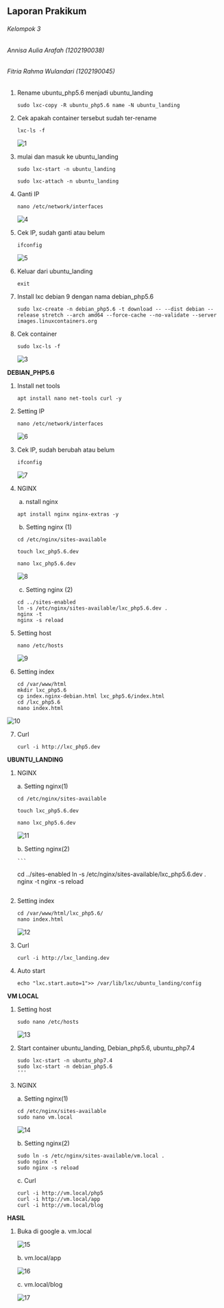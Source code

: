 ## Laporan Prakikum

###### Kelompok 3 

###### Annisa Aulia Arafah		 (1202190038)

###### Fitria Rahma Wulandari  (1202190045)



1. Rename ubuntu_php5.6 menjadi ubuntu_landing

   ```
   sudo lxc-copy -R ubuntu_php5.6 name -N ubuntu_landing
   ```

2. Cek apakah container tersebut sudah ter-rename

   ```
   lxc-ls -f
   ```
   ![1](https://user-images.githubusercontent.com/92453574/138603435-4e467f41-3a8c-454d-9ca9-60b6c296e7b4.PNG)

3. mulai dan masuk ke ubuntu_landing

   ```
   sudo lxc-start -n ubuntu_landing
   
   sudo lxc-attach -n ubuntu_landing
   ```

4. Ganti IP

   ```
   nano /etc/network/interfaces
   ``` 
   ![4](https://user-images.githubusercontent.com/92453574/138603479-83b9907c-9a57-4d66-99a6-c17745c5daac.PNG)
   

5. Cek IP, sudah ganti atau belum

   ```
   ifconfig
   ```
   ![5](https://user-images.githubusercontent.com/92453574/138603480-00fa71a4-9f3b-4535-891b-12cc5cf2cfce.PNG)

6. Keluar dari ubuntu_landing

   ```
   exit
   ```

7. Install lxc debian 9 dengan nama debian_php5.6

   ```
   sudo lxc-create -n debian_php5.6 -t download -- --dist debian --release stretch --arch amd64 --force-cache --no-validate --server images.linuxcontainers.org
   ```

8. Cek container

   ```
   sudo lxc-ls -f
   ``` 
   ![3](https://user-images.githubusercontent.com/92453574/138603474-566e03c2-c9f8-4ffa-8746-c6cec2830738.PNG)


**DEBIAN_PHP5.6**

1. Install net tools

   ```
   apt install nano net-tools curl -y
   ```

2. Setting IP

   ```
   nano /etc/network/interfaces
   ```

   ![6](https://user-images.githubusercontent.com/92453574/138603482-2c55f0f2-1b09-4d19-82a1-8cdc66a0ef97.PNG)

3. Cek IP, sudah berubah atau belum

   ```
   ifconfig
   ```
   ![7](https://user-images.githubusercontent.com/92453574/138603483-1e1a7bfc-6be3-465e-8f07-07472b1bed7c.PNG)
  
4. NGINX

   ​	a.    nstall nginx

   ```
   apt install nginx nginx-extras -y
   ```

   ​	b.    Setting nginx (1)

   ```
   cd /etc/nginx/sites-available

   touch lxc_php5.6.dev

   nano lxc_php5.6.dev
   
   ```
   ![8](https://user-images.githubusercontent.com/92453574/138603486-49fade2c-e7d4-432c-8bce-b02dabee58ec.PNG)

   

   ​	c.    Setting nginx (2)

   ```
   cd ../sites-enabled
   ln -s /etc/nginx/sites-available/lxc_php5.6.dev .
   nginx -t
   nginx -s reload
   ```

5. Setting host

   ```
   nano /etc/hosts
   ```

   ![9](https://user-images.githubusercontent.com/92453574/138603489-19512389-9c76-4558-bf83-60eb868e6181.PNG)

6. Setting index

   ```
   cd /var/www/html
   mkdir lxc_php5.6
   cp index.nginx-debian.html lxc_php5.6/index.html
   cd /lxc_php5.6
   nano index.html
   ```
![10](https://user-images.githubusercontent.com/92453574/138603490-b2d51be0-2062-42b3-bcda-87fa6f52afb1.PNG)

7. Curl

   ```
   curl -i http://lxc_php5.dev 
   ```

**UBUNTU_LANDING**

1. NGINX

   a. Setting nginx(1)

      ```
      cd /etc/nginx/sites-available

      touch lxc_php5.6.dev

      nano lxc_php5.6.dev
      ```

      ![11](https://user-images.githubusercontent.com/92453574/138603491-b4385ec0-4dd6-4a0e-a4e1-cd9396426928.PNG)

   b. Setting nginx(2)

       ```
      cd ../sites-enabled
      ln -s /etc/nginx/sites-available/lxc_php5.6.dev .
      nginx -t
      nginx -s reload
      ```

2. Setting index

   ```
   cd /var/www/html/lxc_php5.6/
   nano index.html
   ```

   ![12](https://user-images.githubusercontent.com/92453574/138603495-4b93cbbf-2623-44e8-bc88-1c564c05f547.PNG)

3. Curl

   ```
   curl -i http://lxc_landing.dev 
   ```

4. Auto start

   ```
   echo "lxc.start.auto=1">> /var/lib/lxc/ubuntu_landing/config
   ```

**VM LOCAL**

1. Setting host

   ```
   sudo nano /etc/hosts
   ```

   ![13](https://user-images.githubusercontent.com/92453574/138603497-8f2c8ad6-768b-4ae0-86fe-5f4f2283b6c2.PNG)

2. Start container ubuntu_landing, Debian_php5.6, ubuntu_php7.4

   ```
   sudo lxc-start -n ubuntu_php7.4
   sudo lxc-start -n debian_php5.6
   '''

3. NGINX

   a. Setting nginx(1)

      ```
      cd /etc/nginx/sites-available
      sudo nano vm.local
      ```

      ![14](https://user-images.githubusercontent.com/92453574/138603499-67fda872-56f6-4c67-8ef7-462aec75fbfe.PNG)

   b. Setting nginx(2)

      ```
      sudo ln -s /etc/nginx/sites-available/vm.local .
      sudo nginx -t
      sudo nginx -s reload
      ```

   c. Curl

      ```
      curl -i http://vm.local/php5
      curl -i http://vm.local/app
      curl -i http://vm.local/blog
      ```

**HASIL**

1. Buka di google
   a. vm.local

      ![15](https://user-images.githubusercontent.com/92453574/138603501-01e59392-b29d-491c-b736-e6ec8a448e71.PNG)

   b. vm.local/app

      ![16](https://user-images.githubusercontent.com/92453574/138603502-e347bcb5-b63c-4e35-ba37-b44d5c467129.PNG)

   c. vm.local/blog

      ![17](https://user-images.githubusercontent.com/92453574/138603504-38f8ead1-9d93-4a93-96dc-1b88470eef95.PNG)


